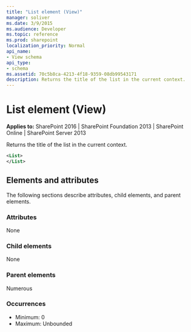 ```yaml
---
title: "List element (View)"
manager: soliver
ms.date: 3/9/2015
ms.audience: Developer
ms.topic: reference
ms.prod: sharepoint
localization_priority: Normal
api_name:
- View schema
api_type:
- schema
ms.assetid: 70c5b8ca-4213-4f18-9359-08db99543171
description: Returns the title of the list in the current context.
---
```


# List element (View)

**Applies to:** SharePoint 2016 | SharePoint Foundation 2013 | SharePoint Online | SharePoint Server 2013
  
Returns the title of the list in the current context.
  
```XML
<List>
</List>
```

## Elements and attributes

The following sections describe attributes, child elements, and parent elements.

### Attributes

None
   
### Child elements

None
   
### Parent elements

Numerous 
   
### Occurrences

- Minimum: 0
- Maximum: Unbounded 

<br/> 
   

